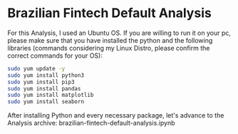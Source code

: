 # Brazilian Fintech Default Analysis

For this Analysis, I used an Ubuntu OS. If you are willing to run it on your pc, please make sure that you have installed the python and the following libraries (commands considering my Linux Distro, please confirm the correct commands for your OS):

```bash
sudo yum update -y
sudo yum install python3
sudo yum install pip3
sudo yum install pandas
sudo yum install matplotlib
sudo yum install seaborn
```

After installing Python and every necessary package, let's advance to the Analysis archive: brazilian-fintech-default-analysis.ipynb